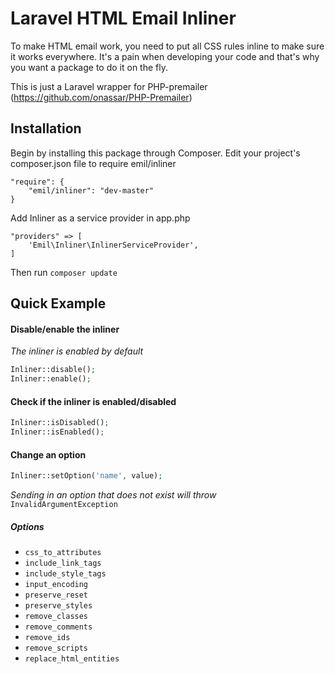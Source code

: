 Laravel HTML Email Inliner
==========================
To make HTML email work, you need to put all CSS rules inline to make sure it works everywhere. It's a pain when developing your code and that's why you want a package to do it on the fly.

This is just a Laravel wrapper for PHP-premailer (https://github.com/onassar/PHP-Premailer)

## Installation

Begin by installing this package through Composer. Edit your project's composer.json file to require emil/inliner

	"require": {
        "emil/inliner": "dev-master"
    }

Add Inliner as a service provider in app.php

	"providers" => [
		'Emil\Inliner\InlinerServiceProvider',
	]

Then run `composer update`


## Quick Example

#### Disable/enable the inliner
*The inliner is enabled by default*

```php
Inliner::disable();
Inliner::enable();
```

#### Check if the inliner is enabled/disabled
```php
Inliner::isDisabled();
Inliner::isEnabled();
```

#### Change an option
```php
Inliner::setOption('name', value);
```

*Sending in an option that does not exist will throw*
`InvalidArgumentException`

##### Options

* `css_to_attributes`
* `include_link_tags`
* `include_style_tags`
* `input_encoding`
* `preserve_reset`
* `preserve_styles`
* `remove_classes`
* `remove_comments`
* `remove_ids`
* `remove_scripts`
* `replace_html_entities`
